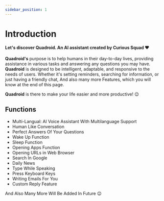 ```yaml
---
sidebar_position: 1
---
```


# Introduction

#### Let's discover Quadroid. An AI assistant created by Curious Squad ❤️

**Quadroid's** purpose is to help humans in their day-to-day lives, providing assistance in various tasks and answering any questions you may have. **Quadroid** is designed to be intelligent, adaptable, and responsive to the needs of users. Whether it's setting reminders, searching for information, or just having a friendly chat, And also many more Features, which you will know at the end of this page. 

**Quadroid** is there to make your life easier and more productive! 😉


## Functions

- Multi-Langual: AI Voice Assistant With Multilanguage Support
- Human Like Conversation
- Perfect Answers Of Your Questions
- Wake Up Function
- Sleep Function
- Opening Apps Function
- Opening URLs in Web Browser
- Search In Google
- Daily News
- Type While Speaking
- Press Keyboard Keys
- Writing Emails For You
- Custom Reply Feature

And Also Many More Will Be Added In Future 😉


